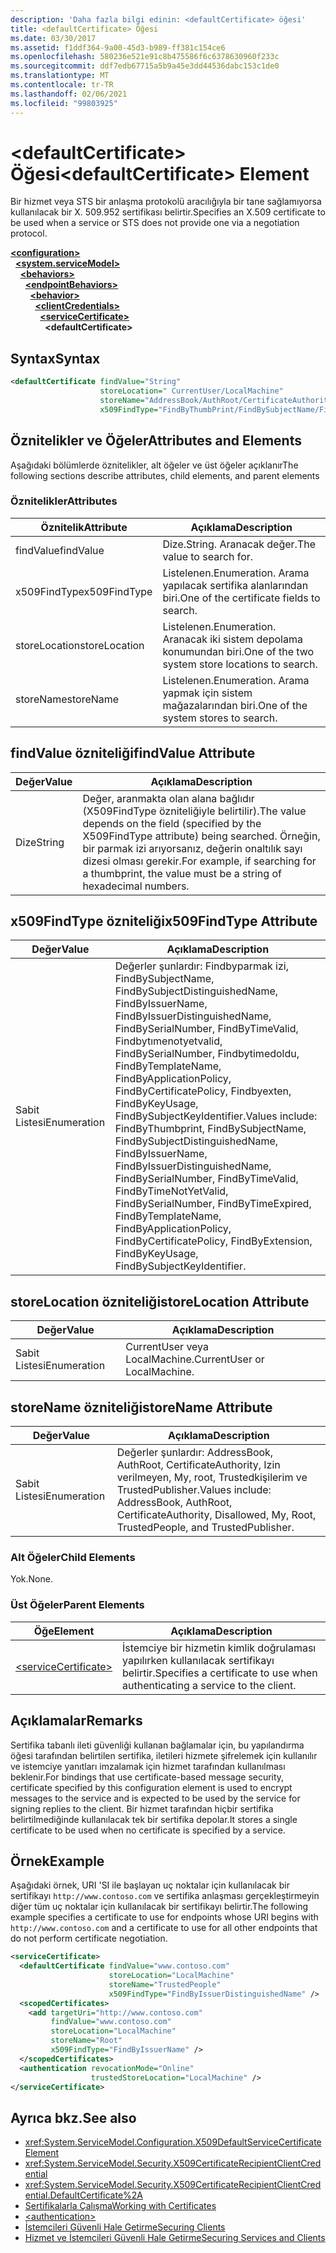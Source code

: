 ```yaml
---
description: 'Daha fazla bilgi edinin: <defaultCertificate> öğesi'
title: <defaultCertificate> Öğesi
ms.date: 03/30/2017
ms.assetid: f1ddf364-9a00-45d3-b989-ff381c154ce6
ms.openlocfilehash: 580236e521e91c8b475586f6c6378630960f233c
ms.sourcegitcommit: ddf7edb67715a5b9a45e3dd44536dabc153c1de0
ms.translationtype: MT
ms.contentlocale: tr-TR
ms.lasthandoff: 02/06/2021
ms.locfileid: "99803925"
---
```

# <a name="defaultcertificate-element"></a><span data-ttu-id="7f674-103">\<defaultCertificate> Öğesi</span><span class="sxs-lookup"><span data-stu-id="7f674-103">\<defaultCertificate> Element</span></span>

<span data-ttu-id="7f674-104">Bir hizmet veya STS bir anlaşma protokolü aracılığıyla bir tane sağlamıyorsa kullanılacak bir X. 509.952 sertifikası belirtir.</span><span class="sxs-lookup"><span data-stu-id="7f674-104">Specifies an X.509 certificate to be used when a service or STS does not provide one via a negotiation protocol.</span></span>  
  
[**\<configuration>**](../configuration-element.md)\
&nbsp;&nbsp;[**\<system.serviceModel>**](system-servicemodel.md)\
&nbsp;&nbsp;&nbsp;&nbsp;[**\<behaviors>**](behaviors.md)\
&nbsp;&nbsp;&nbsp;&nbsp;&nbsp;&nbsp;[**\<endpointBehaviors>**](endpointbehaviors.md)\
&nbsp;&nbsp;&nbsp;&nbsp;&nbsp;&nbsp;&nbsp;&nbsp;[**\<behavior>**](behavior-of-endpointbehaviors.md)\
&nbsp;&nbsp;&nbsp;&nbsp;&nbsp;&nbsp;&nbsp;&nbsp;&nbsp;&nbsp;[**\<clientCredentials>**](clientcredentials.md)\
&nbsp;&nbsp;&nbsp;&nbsp;&nbsp;&nbsp;&nbsp;&nbsp;&nbsp;&nbsp;&nbsp;&nbsp;[**\<serviceCertificate>**](servicecertificate-of-clientcredentials-element.md)\
&nbsp;&nbsp;&nbsp;&nbsp;&nbsp;&nbsp;&nbsp;&nbsp;&nbsp;&nbsp;&nbsp;&nbsp;&nbsp;&nbsp;**\<defaultCertificate>**  
  
## <a name="syntax"></a><span data-ttu-id="7f674-105">Syntax</span><span class="sxs-lookup"><span data-stu-id="7f674-105">Syntax</span></span>  
  
```xml  
<defaultCertificate findValue="String"
                    storeLocation=" CurrentUser/LocalMachine"
                    storeName="AddressBook/AuthRoot/CertificateAuthority/Disallowed/My/Root/TrustedPeople/TrustedPublisher"
                    x509FindType="FindByThumbPrint/FindBySubjectName/FindBySubjectDistinguishedName/FindByIssuerName/FindByIssuerDistinguishedName/FindBySerialiNumber/FindByTimeValid/FindByTimeNotYetValid/FindByTimeExpired/FindByTemplateName/FindByApplicationPolicy/FindByCertificatePolicy/FindByExtension/FindByKeyUsage/FindBySubjectKeyIdentifier" />
```  
  
## <a name="attributes-and-elements"></a><span data-ttu-id="7f674-106">Öznitelikler ve Öğeler</span><span class="sxs-lookup"><span data-stu-id="7f674-106">Attributes and Elements</span></span>  

 <span data-ttu-id="7f674-107">Aşağıdaki bölümlerde öznitelikler, alt öğeler ve üst öğeler açıklanır</span><span class="sxs-lookup"><span data-stu-id="7f674-107">The following sections describe attributes, child elements, and parent elements</span></span>  
  
### <a name="attributes"></a><span data-ttu-id="7f674-108">Öznitelikler</span><span class="sxs-lookup"><span data-stu-id="7f674-108">Attributes</span></span>  
  
|<span data-ttu-id="7f674-109">Öznitelik</span><span class="sxs-lookup"><span data-stu-id="7f674-109">Attribute</span></span>|<span data-ttu-id="7f674-110">Açıklama</span><span class="sxs-lookup"><span data-stu-id="7f674-110">Description</span></span>|  
|---------------|-----------------|  
|<span data-ttu-id="7f674-111">findValue</span><span class="sxs-lookup"><span data-stu-id="7f674-111">findValue</span></span>|<span data-ttu-id="7f674-112">Dize.</span><span class="sxs-lookup"><span data-stu-id="7f674-112">String.</span></span> <span data-ttu-id="7f674-113">Aranacak değer.</span><span class="sxs-lookup"><span data-stu-id="7f674-113">The value to search for.</span></span>|  
|<span data-ttu-id="7f674-114">x509FindType</span><span class="sxs-lookup"><span data-stu-id="7f674-114">x509FindType</span></span>|<span data-ttu-id="7f674-115">Listelenen.</span><span class="sxs-lookup"><span data-stu-id="7f674-115">Enumeration.</span></span> <span data-ttu-id="7f674-116">Arama yapılacak sertifika alanlarından biri.</span><span class="sxs-lookup"><span data-stu-id="7f674-116">One of the certificate fields to search.</span></span>|  
|<span data-ttu-id="7f674-117">storeLocation</span><span class="sxs-lookup"><span data-stu-id="7f674-117">storeLocation</span></span>|<span data-ttu-id="7f674-118">Listelenen.</span><span class="sxs-lookup"><span data-stu-id="7f674-118">Enumeration.</span></span> <span data-ttu-id="7f674-119">Aranacak iki sistem depolama konumundan biri.</span><span class="sxs-lookup"><span data-stu-id="7f674-119">One of the two system store locations to search.</span></span>|  
|<span data-ttu-id="7f674-120">storeName</span><span class="sxs-lookup"><span data-stu-id="7f674-120">storeName</span></span>|<span data-ttu-id="7f674-121">Listelenen.</span><span class="sxs-lookup"><span data-stu-id="7f674-121">Enumeration.</span></span> <span data-ttu-id="7f674-122">Arama yapmak için sistem mağazalarından biri.</span><span class="sxs-lookup"><span data-stu-id="7f674-122">One of the system stores to search.</span></span>|  
  
## <a name="findvalue-attribute"></a><span data-ttu-id="7f674-123">findValue özniteliği</span><span class="sxs-lookup"><span data-stu-id="7f674-123">findValue Attribute</span></span>  
  
|<span data-ttu-id="7f674-124">Değer</span><span class="sxs-lookup"><span data-stu-id="7f674-124">Value</span></span>|<span data-ttu-id="7f674-125">Açıklama</span><span class="sxs-lookup"><span data-stu-id="7f674-125">Description</span></span>|  
|-----------|-----------------|  
|<span data-ttu-id="7f674-126">Dize</span><span class="sxs-lookup"><span data-stu-id="7f674-126">String</span></span>|<span data-ttu-id="7f674-127">Değer, aranmakta olan alana bağlıdır (X509FindType özniteliğiyle belirtilir).</span><span class="sxs-lookup"><span data-stu-id="7f674-127">The value depends on the field (specified by the X509FindType attribute) being searched.</span></span> <span data-ttu-id="7f674-128">Örneğin, bir parmak izi arıyorsanız, değerin onaltılık sayı dizesi olması gerekir.</span><span class="sxs-lookup"><span data-stu-id="7f674-128">For example, if searching for a thumbprint, the value must be a string of hexadecimal numbers.</span></span>|  
  
## <a name="x509findtype-attribute"></a><span data-ttu-id="7f674-129">x509FindType özniteliği</span><span class="sxs-lookup"><span data-stu-id="7f674-129">x509FindType Attribute</span></span>  
  
|<span data-ttu-id="7f674-130">Değer</span><span class="sxs-lookup"><span data-stu-id="7f674-130">Value</span></span>|<span data-ttu-id="7f674-131">Açıklama</span><span class="sxs-lookup"><span data-stu-id="7f674-131">Description</span></span>|  
|-----------|-----------------|  
|<span data-ttu-id="7f674-132">Sabit Listesi</span><span class="sxs-lookup"><span data-stu-id="7f674-132">Enumeration</span></span>|<span data-ttu-id="7f674-133">Değerler şunlardır: Findbyparmak izi, FindBySubjectName, FindBySubjectDistinguishedName, FindByIssuerName, FindByIssuerDistinguishedName, FindBySerialNumber, FindByTimeValid, Findbytımenotyetvalid, FindBySerialNumber, Findbytimedoldu, FindByTemplateName, FindByApplicationPolicy, FindByCertificatePolicy, Findbyexten, FindByKeyUsage, FindBySubjectKeyIdentifier.</span><span class="sxs-lookup"><span data-stu-id="7f674-133">Values include: FindByThumbprint, FindBySubjectName, FindBySubjectDistinguishedName, FindByIssuerName, FindByIssuerDistinguishedName, FindBySerialNumber, FindByTimeValid, FindByTimeNotYetValid, FindBySerialNumber, FindByTimeExpired, FindByTemplateName, FindByApplicationPolicy, FindByCertificatePolicy, FindByExtension, FindByKeyUsage, FindBySubjectKeyIdentifier.</span></span>|  
  
## <a name="storelocation-attribute"></a><span data-ttu-id="7f674-134">storeLocation özniteliği</span><span class="sxs-lookup"><span data-stu-id="7f674-134">storeLocation Attribute</span></span>  
  
|<span data-ttu-id="7f674-135">Değer</span><span class="sxs-lookup"><span data-stu-id="7f674-135">Value</span></span>|<span data-ttu-id="7f674-136">Açıklama</span><span class="sxs-lookup"><span data-stu-id="7f674-136">Description</span></span>|  
|-----------|-----------------|  
|<span data-ttu-id="7f674-137">Sabit Listesi</span><span class="sxs-lookup"><span data-stu-id="7f674-137">Enumeration</span></span>|<span data-ttu-id="7f674-138">CurrentUser veya LocalMachine.</span><span class="sxs-lookup"><span data-stu-id="7f674-138">CurrentUser or LocalMachine.</span></span>|  
  
## <a name="storename-attribute"></a><span data-ttu-id="7f674-139">storeName özniteliği</span><span class="sxs-lookup"><span data-stu-id="7f674-139">storeName Attribute</span></span>  
  
|<span data-ttu-id="7f674-140">Değer</span><span class="sxs-lookup"><span data-stu-id="7f674-140">Value</span></span>|<span data-ttu-id="7f674-141">Açıklama</span><span class="sxs-lookup"><span data-stu-id="7f674-141">Description</span></span>|  
|-----------|-----------------|  
|<span data-ttu-id="7f674-142">Sabit Listesi</span><span class="sxs-lookup"><span data-stu-id="7f674-142">Enumeration</span></span>|<span data-ttu-id="7f674-143">Değerler şunlardır: AddressBook, AuthRoot, CertificateAuthority, Izin verilmeyen, My, root, Trustedkişilerim ve TrustedPublisher.</span><span class="sxs-lookup"><span data-stu-id="7f674-143">Values include: AddressBook, AuthRoot, CertificateAuthority, Disallowed, My, Root, TrustedPeople, and TrustedPublisher.</span></span>|  
  
### <a name="child-elements"></a><span data-ttu-id="7f674-144">Alt Öğeler</span><span class="sxs-lookup"><span data-stu-id="7f674-144">Child Elements</span></span>  

 <span data-ttu-id="7f674-145">Yok.</span><span class="sxs-lookup"><span data-stu-id="7f674-145">None.</span></span>  
  
### <a name="parent-elements"></a><span data-ttu-id="7f674-146">Üst Öğeler</span><span class="sxs-lookup"><span data-stu-id="7f674-146">Parent Elements</span></span>  
  
|<span data-ttu-id="7f674-147">Öğe</span><span class="sxs-lookup"><span data-stu-id="7f674-147">Element</span></span>|<span data-ttu-id="7f674-148">Açıklama</span><span class="sxs-lookup"><span data-stu-id="7f674-148">Description</span></span>|  
|-------------|-----------------|  
|[\<serviceCertificate>](servicecertificate-of-clientcredentials-element.md)|<span data-ttu-id="7f674-149">İstemciye bir hizmetin kimlik doğrulaması yapılırken kullanılacak sertifikayı belirtir.</span><span class="sxs-lookup"><span data-stu-id="7f674-149">Specifies a certificate to use when authenticating a service to the client.</span></span>|  
  
## <a name="remarks"></a><span data-ttu-id="7f674-150">Açıklamalar</span><span class="sxs-lookup"><span data-stu-id="7f674-150">Remarks</span></span>  

 <span data-ttu-id="7f674-151">Sertifika tabanlı ileti güvenliği kullanan bağlamalar için, bu yapılandırma öğesi tarafından belirtilen sertifika, iletileri hizmete şifrelemek için kullanılır ve istemciye yanıtları imzalamak için hizmet tarafından kullanılması beklenir.</span><span class="sxs-lookup"><span data-stu-id="7f674-151">For bindings that use certificate-based message security, certificate specified by this configuration element is used to encrypt messages to the service and is expected to be used by the service for signing replies to the client.</span></span> <span data-ttu-id="7f674-152">Bir hizmet tarafından hiçbir sertifika belirtilmediğinde kullanılacak tek bir sertifika depolar.</span><span class="sxs-lookup"><span data-stu-id="7f674-152">It stores a single certificate to be used when no certificate is specified by a service.</span></span>  
  
## <a name="example"></a><span data-ttu-id="7f674-153">Örnek</span><span class="sxs-lookup"><span data-stu-id="7f674-153">Example</span></span>  

 <span data-ttu-id="7f674-154">Aşağıdaki örnek, URI 'SI ile başlayan uç noktalar için kullanılacak bir sertifikayı `http://www.contoso.com` ve sertifika anlaşması gerçekleştirmeyin diğer tüm uç noktalar için kullanılacak bir sertifikayı belirtir.</span><span class="sxs-lookup"><span data-stu-id="7f674-154">The following example specifies a certificate to use for endpoints whose URI begins with `http://www.contoso.com` and a certificate to use for all other endpoints that do not perform certificate negotiation.</span></span>  
  
```xml  
<serviceCertificate>
  <defaultCertificate findValue="www.contoso.com"
                      storeLocation="LocalMachine"
                      storeName="TrustedPeople"
                      x509FindType="FindByIssuerDistinguishedName" />
  <scopedCertificates>
    <add targetUri="http://www.contoso.com"
         findValue="www.contoso.com"
         storeLocation="LocalMachine"
         storeName="Root"
         x509FindType="FindByIssuerName" />
  </scopedCertificates>
  <authentication revocationMode="Online"
                  trustedStoreLocation="LocalMachine" />
</serviceCertificate>
```  
  
## <a name="see-also"></a><span data-ttu-id="7f674-155">Ayrıca bkz.</span><span class="sxs-lookup"><span data-stu-id="7f674-155">See also</span></span>

- <xref:System.ServiceModel.Configuration.X509DefaultServiceCertificateElement>
- <xref:System.ServiceModel.Security.X509CertificateRecipientClientCredential>
- <xref:System.ServiceModel.Security.X509CertificateRecipientClientCredential.DefaultCertificate%2A>
- [<span data-ttu-id="7f674-156">Sertifikalarla Çalışma</span><span class="sxs-lookup"><span data-stu-id="7f674-156">Working with Certificates</span></span>](../../../wcf/feature-details/working-with-certificates.md)
- [\<authentication>](authentication-of-clientcertificate-element.md)
- [<span data-ttu-id="7f674-157">İstemcileri Güvenli Hale Getirme</span><span class="sxs-lookup"><span data-stu-id="7f674-157">Securing Clients</span></span>](../../../wcf/securing-clients.md)
- [<span data-ttu-id="7f674-158">Hizmet ve İstemcileri Güvenli Hale Getirme</span><span class="sxs-lookup"><span data-stu-id="7f674-158">Securing Services and Clients</span></span>](../../../wcf/feature-details/securing-services-and-clients.md)
